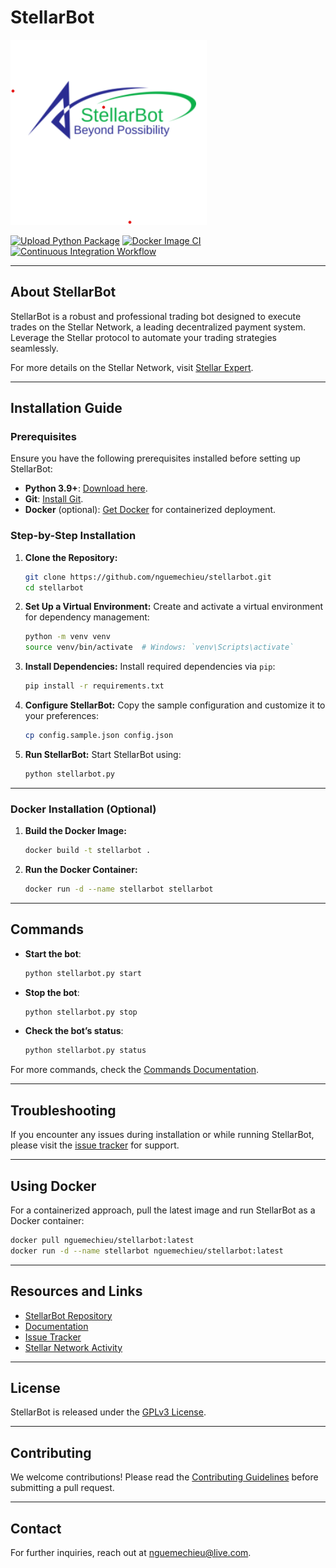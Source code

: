 
# StellarBot

![stellarbot](src/images/stellarbot.png)

[![Upload Python Package](https://github.com/nguemechieu/stellarbot/actions/workflows/python-publish.yml/badge.svg)](https://github.com/nguemechieu/stellarbot/actions/workflows/python-publish.yml)
[![Docker Image CI](https://github.com/nguemechieu/stellarbot/actions/workflows/docker-image.yml/badge.svg)](https://github.com/nguemechieu/stellarbot/actions/workflows/docker-image.yml)
[![Continuous Integration Workflow](https://github.com/nguemechieu/stellarbot/actions/workflows/continuous-integration-workflow.yml/badge.svg)](https://github.com/nguemechieu/stellarbot/actions/workflows/continuous-integration-workflow.yml)

---

## About StellarBot

StellarBot is a robust and professional trading bot designed to execute trades on the Stellar Network, a leading decentralized payment system. Leverage the Stellar protocol to automate your trading strategies seamlessly.

For more details on the Stellar Network, visit [Stellar Expert](https://stellar.expert/explorer/public/network-activity).

---

## Installation Guide

### Prerequisites

Ensure you have the following prerequisites installed before setting up StellarBot:

- **Python 3.9+**: [Download here](https://www.python.org/downloads/).
- **Git**: [Install Git](https://git-scm.com/downloads).
- **Docker** (optional): [Get Docker](https://www.docker.com/get-started) for containerized deployment.

### Step-by-Step Installation

1. **Clone the Repository:**
   ```bash
   git clone https://github.com/nguemechieu/stellarbot.git
   cd stellarbot
   ```

2. **Set Up a Virtual Environment:**
   Create and activate a virtual environment for dependency management:
   ```bash
   python -m venv venv
   source venv/bin/activate  # Windows: `venv\Scripts\activate`
   ```

3. **Install Dependencies:**
   Install required dependencies via `pip`:
   ```bash
   pip install -r requirements.txt
   ```

4. **Configure StellarBot:**
   Copy the sample configuration and customize it to your preferences:
   ```bash
   cp config.sample.json config.json
   ```

5. **Run StellarBot:**
   Start StellarBot using:
   ```bash
   python stellarbot.py
   ```

---

### Docker Installation (Optional)

1. **Build the Docker Image:**
   ```bash
   docker build -t stellarbot .
   ```

2. **Run the Docker Container:**
   ```bash
   docker run -d --name stellarbot stellarbot
   ```

---

## Commands

- **Start the bot**: 
  ```bash
  python stellarbot.py start
  ```
- **Stop the bot**:
  ```bash
  python stellarbot.py stop
  ```
- **Check the bot’s status**:
  ```bash
  python stellarbot.py status
  ```

For more commands, check the [Commands Documentation](docs/commands.md).

---

## Troubleshooting

If you encounter any issues during installation or while running StellarBot, please visit the [issue tracker](https://github.com/nguemechieu/stellarbot/issues) for support.

---

## Using Docker

For a containerized approach, pull the latest image and run StellarBot as a Docker container:

```bash
docker pull nguemechieu/stellarbot:latest
docker run -d --name stellarbot nguemechieu/stellarbot:latest
```

---

## Resources and Links

- [StellarBot Repository](https://github.com/nguemechieu/stellarbot)
- [Documentation](docs/README.md)
- [Issue Tracker](https://github.com/nguemechieu/stellarbot/issues)
- [Stellar Network Activity](https://stellar.expert/explorer/public/network-activity)

---

## License

StellarBot is released under the [GPLv3 License](LICENSE).

---

## Contributing

We welcome contributions! Please read the [Contributing Guidelines](CONTRIBUTING.md) before submitting a pull request.

---

## Contact

For further inquiries, reach out at [nguemechieu@live.com](mailto:nguemechieu@live.com).
